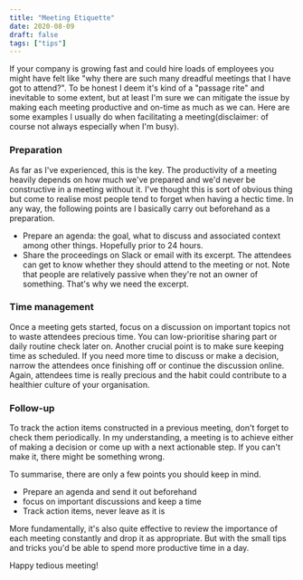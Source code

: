 ```yaml
---
title: "Meeting Etiquette"
date: 2020-08-09
draft: false
tags: ["tips"]
---
```


If your company is growing fast and could hire loads of employees you might have felt like "why there are such many dreadful meetings that I have got to attend?".
To be honest I deem it's kind of a "passage rite" and inevitable to some extent, but at least I'm sure we can mitigate the issue by making each meeting productive and on-time as much as we can. Here are some examples I usually do when facilitating a meeting(disclaimer: of course not always especially when I'm busy).

### Preparation

As far as I've experienced, this is the key. The productivity of a meeting heavily depends on how much we've prepared and we'd never be constructive in a meeting without it. I've thought this is sort of obvious thing but come to realise most people tend to forget when having a hectic time.
In any way, the following points are I basically carry out beforehand as a preparation.

- Prepare an agenda: the goal, what to discuss and associated context among other things. Hopefully prior to 24 hours.
- Share the proceedings on Slack or email with its excerpt. The attendees can get to know whether they should attend to the meeting or not. Note that people are relatively passive when they're not an owner of something. That's why we need the excerpt.

### Time management

Once a meeting gets started, focus on a discussion on important topics not to waste attendees precious time. You can low-prioritise sharing part or daily routine check later on.
Another crucial point is to make sure keeping time as scheduled. If you need more time to discuss or make a decision, narrow the attendees once finishing off or continue the discussion online. Again, attendees time is really precious and the habit could contribute to a healthier culture of your organisation.

### Follow-up

To track the action items constructed in a previous meeting, don't forget to check them periodically.  In my understanding, a meeting is to achieve either of making a decision or come up with a next actionable step. If you can't make it, there might be something wrong.

To summarise, there are only a few points you should keep in mind.

- Prepare an agenda and send it out beforehand
- focus on important discussions and keep a time
- Track action items, never leave as it is

More fundamentally, it's also quite effective to review the importance of each meeting constantly and drop it as appropriate. But with the small tips and tricks you'd be able to spend more productive time in a day.

Happy tedious meeting!
